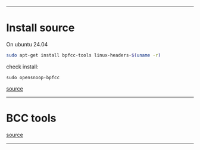 
---

# Install source

On ubuntu 24.04
```bash
sudo apt-get install bpfcc-tools linux-headers-$(uname -r)
```

check install:
```
sudo opensnoop-bpfcc
```

[source](https://github.com/iovisor/bcc/blob/master/INSTALL.md)

---

# BCC tools

[source](https://github.com/iovisor/bcc?tab=readme-ov-file)

---
